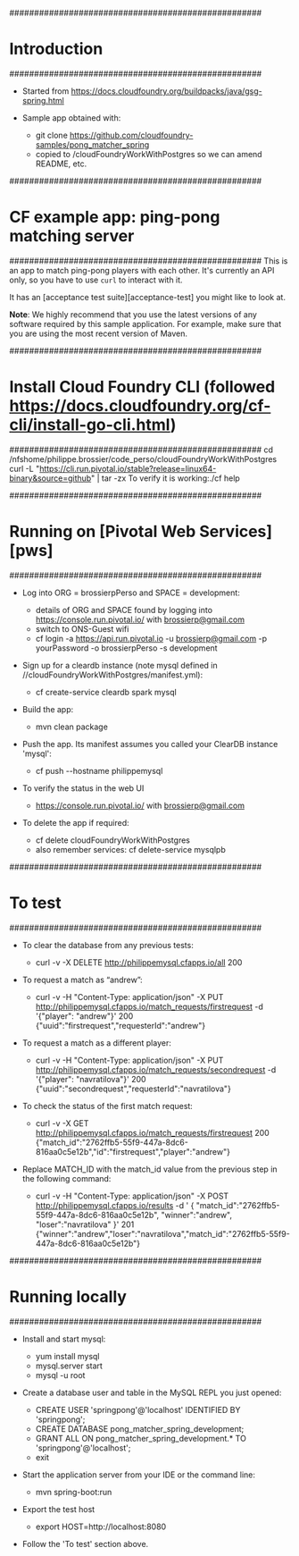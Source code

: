 ###################################################
# Introduction
###################################################
- Started from https://docs.cloudfoundry.org/buildpacks/java/gsg-spring.html

- Sample app obtained with:
    - git clone https://github.com/cloudfoundry-samples/pong_matcher_spring
    - copied to /cloudFoundryWorkWithPostgres so we can amend README, etc.


###################################################
# CF example app: ping-pong matching server
###################################################
This is an app to match ping-pong players with each other. It's currently an API only, so you have to use `curl` to interact with it.

It has an [acceptance test suite][acceptance-test] you might like to look at.

**Note**: We highly recommend that you use the latest versions of any software required by this sample application. For example, make sure that you are using the most recent version of Maven.


###################################################
# Install Cloud Foundry CLI (followed https://docs.cloudfoundry.org/cf-cli/install-go-cli.html)
###################################################
cd /nfshome/philippe.brossier/code_perso/cloudFoundryWorkWithPostgres
curl -L "https://cli.run.pivotal.io/stable?release=linux64-binary&source=github" | tar -zx
To verify it is working:./cf help


###################################################
# Running on [Pivotal Web Services][pws]
###################################################
- Log into ORG = brossierpPerso and SPACE = development:
    - details of ORG and SPACE found by logging into https://console.run.pivotal.io/ with brossierp@gmail.com
    - switch to ONS-Guest wifi
    - cf login -a https://api.run.pivotal.io -u brossierp@gmail.com -p yourPassword -o brossierpPerso -s development

- Sign up for a cleardb instance (note mysql defined in //cloudFoundryWorkWithPostgres/manifest.yml):
    - cf create-service cleardb spark mysql

- Build the app:
    - mvn clean package

- Push the app. Its manifest assumes you called your ClearDB instance 'mysql':
    - cf push --hostname philippemysql

- To verify the status in the web UI
    - https://console.run.pivotal.io/ with brossierp@gmail.com

- To delete the app if required:
    - cf delete cloudFoundryWorkWithPostgres
    - also remember services: cf delete-service mysqlpb


###################################################
# To test
###################################################
- To clear the database from any previous tests:
    - curl -v -X DELETE http://philippemysql.cfapps.io/all
    200

- To request a match as “andrew”:
    - curl -v -H "Content-Type: application/json" -X PUT http://philippemysql.cfapps.io/match_requests/firstrequest -d '{"player": "andrew"}'
    200 {"uuid":"firstrequest","requesterId":"andrew"}

- To request a match as a different player:
    - curl -v -H "Content-Type: application/json" -X PUT http://philippemysql.cfapps.io/match_requests/secondrequest -d '{"player": "navratilova"}'
    200 {"uuid":"secondrequest","requesterId":"navratilova"}

- To check the status of the first match request:
    - curl -v -X GET http://philippemysql.cfapps.io/match_requests/firstrequest
    200 {"match_id":"2762ffb5-55f9-447a-8dc6-816aa0c5e12b","id":"firstrequest","player":"andrew"}

- Replace MATCH_ID with the match_id value from the previous step in the following command:
    - curl -v -H "Content-Type: application/json" -X POST http://philippemysql.cfapps.io/results -d ' { "match_id":"2762ffb5-55f9-447a-8dc6-816aa0c5e12b", "winner":"andrew", "loser":"navratilova" }'
    201 {"winner":"andrew","loser":"navratilova","match_id":"2762ffb5-55f9-447a-8dc6-816aa0c5e12b"}


###################################################
# Running locally
###################################################
- Install and start mysql:
    - yum install mysql
    - mysql.server start
    - mysql -u root

- Create a database user and table in the MySQL REPL you just opened:
    - CREATE USER 'springpong'@'localhost' IDENTIFIED BY 'springpong';
    - CREATE DATABASE pong_matcher_spring_development;
    - GRANT ALL ON pong_matcher_spring_development.* TO 'springpong'@'localhost';
    - exit

- Start the application server from your IDE or the command line:
    - mvn spring-boot:run

- Export the test host
    - export HOST=http://localhost:8080

- Follow the 'To test' section above.
